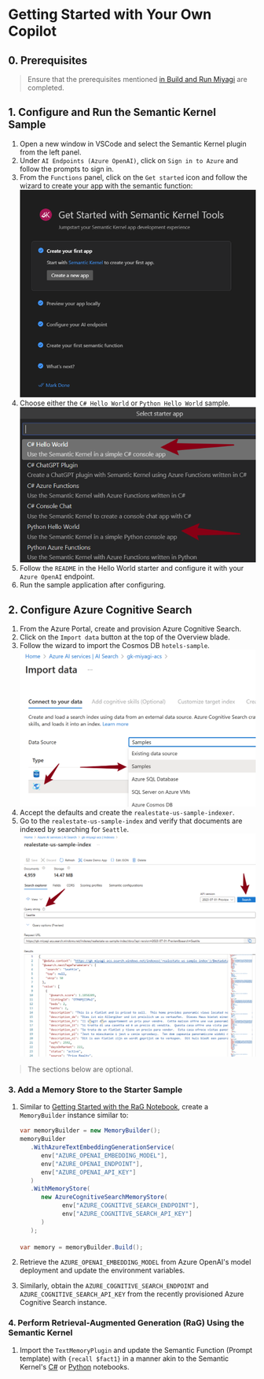 # Getting Started with Your Own Copilot

## 0. Prerequisites

> Ensure that the prerequisites mentioned [in Build and Run Miyagi](../02-build-and-run-miyagi/README.md/#1-setup-local-environment) are completed.

## 1. Configure and Run the Semantic Kernel Sample

1. Open a new window in VSCode and select the Semantic Kernel plugin from the left panel.
1. Under `AI Endpoints (Azure OpenAI)`, click on `Sign in to Azure` and follow the prompts to sign in.
1. From the `Functions` panel, click on the `Get started` icon and follow the wizard to create your app with the semantic function:
   ![SK-getting started](get-started-sk.png)
1. Choose either the `C# Hello World` or `Python Hello World` sample.
   ![App Selector](starter-app.png)
1. Follow the `README` in the Hello World starter and configure it with your `Azure OpenAI` endpoint.
1. Run the sample application after configuring.

## 2. Configure Azure Cognitive Search

1. From the Azure Portal, create and provision Azure Cognitive Search.
1. Click on the `Import data` button at the top of the Overview blade.
1. Follow the wizard to import the Cosmos DB `hotels-sample`.
   ![Import Samples](samples-import.png)
1. Accept the defaults and create the `realestate-us-sample-indexer`.
1. Go to the `realestate-us-sample-index` and verify that documents are indexed by searching for `Seattle`.
   ![Search](search.png)

> The sections below are optional.

### 3. Add a Memory Store to the Starter Sample 

1. Similar to [Getting Started with the RaG Notebook](../../../sandbox/usecases/rag/dotnet/Getting-started.ipynb), create a `MemoryBuilder` instance similar to:

   ```cs
   var memoryBuilder = new MemoryBuilder();
   memoryBuilder
      .WithAzureTextEmbeddingGenerationService(
         env["AZURE_OPENAI_EMBEDDING_MODEL"],
         env["AZURE_OPENAI_ENDPOINT"],
         env["AZURE_OPENAI_API_KEY"]
      )
      .WithMemoryStore(
         new AzureCognitiveSearchMemoryStore(
               env["AZURE_COGNITIVE_SEARCH_ENDPOINT"],
               env["AZURE_COGNITIVE_SEARCH_API_KEY"]
         )
      );

   var memory = memoryBuilder.Build();
   ```

2. Retrieve the `AZURE_OPENAI_EMBEDDING_MODEL` from Azure OpenAI's model deployment and update the environment variables.

3. Similarly, obtain the `AZURE_COGNITIVE_SEARCH_ENDPOINT` and `AZURE_COGNITIVE_SEARCH_API_KEY` from the recently provisioned Azure Cognitive Search instance.

### 4. Perform Retrieval-Augmented Generation (RaG) Using the Semantic Kernel

1. Import the `TextMemoryPlugin` and update the Semantic Function (Prompt template) with `{recall $fact1}` in a manner akin to the Semantic Kernel's [C#](https://github.com/microsoft/semantic-kernel/blob/main/dotnet/notebooks/06-memory-and-embeddings.ipynb) or [Python](https://github.com/microsoft/semantic-kernel/blob/main/python/notebooks/06-memory-and-embeddings.ipynb) notebooks.
